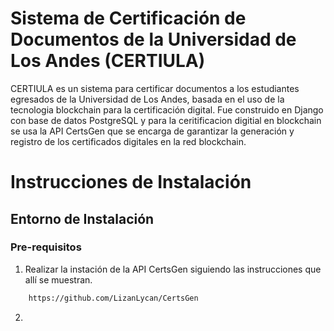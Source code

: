# Sistema de Certificación de Documentos de la Universidad de Los Andes (CERTIULA)

CERTIULA es un sistema para certificar documentos a los estudiantes egresados de la Universidad de Los Andes, basada en el uso de la tecnologia blockchain para la certificación digital. Fue construido en Django con base de datos PostgreSQL y para la ceritificacion digitial en blockchain se usa la API CertsGen que se encarga de garantizar la generación y registro de los certificados digitales en la red blockchain.

# Instrucciones de Instalación

## Entorno de Instalación

### Pre-requisitos

1. Realizar la instación de la API CertsGen siguiendo las instrucciones que allí se muestran.
```bash
	https://github.com/LizanLycan/CertsGen
```

2. 